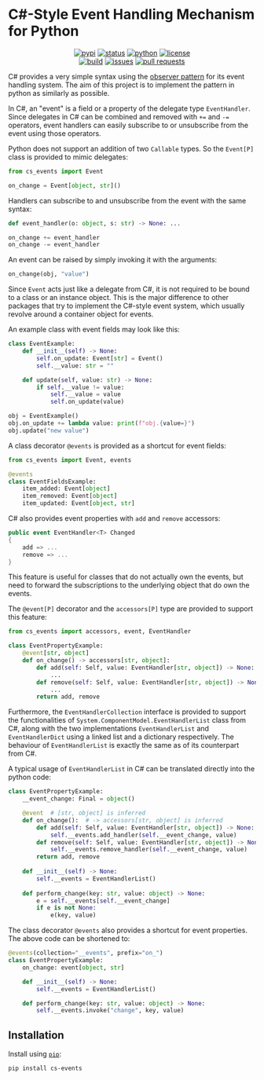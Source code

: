 # C#-Style Event Handling Mechanism for Python

<p align="center">
    <a href="https://pypi.org/project/cs-events/">
    <img alt="pypi"
    src="https://img.shields.io/pypi/v/cs-events" /></a>
    <a href="https://pypi.org/project/cs-events/">
    <img alt="status"
    src="https://img.shields.io/pypi/status/cs-events" /></a>
    <a href="https://www.python.org/downloads/">
    <img alt="python"
    src="https://img.shields.io/pypi/pyversions/cs-events" /></a>
    <a href="https://github.com/wise0704/python-cs-events/blob/master/LICENSE">
    <img alt="license"
    src="https://img.shields.io/pypi/l/cs-events" /></a>
    <br/>
    <a href="https://github.com/wise0704/python-cs-events/actions/workflows/python-package.yml">
    <img alt="build"
    src="https://img.shields.io/github/actions/workflow/status/wise0704/python-cs-events/python-package.yml" /></a>
    <a href="https://github.com/wise0704/python-cs-events/issues">
    <img alt="issues"
    src="https://img.shields.io/github/issues/wise0704/python-cs-events" /></a>
    <a href="https://github.com/wise0704/python-cs-events/pulls">
    <img alt="pull requests"
    src="https://img.shields.io/github/issues-pr-closed/wise0704/python-cs-events" /></a>
</p>

C# provides a very simple syntax using the [observer pattern](https://en.wikipedia.org/wiki/Observer_pattern) for its event handling system.
The aim of this project is to implement the pattern in python as similarly as possible.

In C#, an "event" is a field or a property of the delegate type `EventHandler`.
Since delegates in C# can be combined and removed with `+=` and `-=` operators,
event handlers can easily subscribe to or unsubscribe from the event using those operators.

Python does not support an addition of two `Callable` types.
So the `Event[P]` class is provided to mimic delegates:

```python
from cs_events import Event

on_change = Event[object, str]()
```

Handlers can subscribe to and unsubscribe from the event with the same syntax:

```python
def event_handler(o: object, s: str) -> None: ...

on_change += event_handler
on_change -= event_handler
```

An event can be raised by simply invoking it with the arguments:

```python
on_change(obj, "value")
```

Since `Event` acts just like a delegate from C#, it is not required to be bound to a class or an instance object.
This is the major difference to other packages that try to implement the C#-style event system, which usually revolve around a container object for events.

An example class with event fields may look like this:

```python
class EventExample:
    def __init__(self) -> None:
        self.on_update: Event[str] = Event()
        self.__value: str = ""

    def update(self, value: str) -> None:
        if self.__value != value:
            self.__value = value
            self.on_update(value)

obj = EventExample()
obj.on_update += lambda value: print(f"obj.{value=}")
obj.update("new value")
```

A class decorator `@events` is provided as a shortcut for event fields:

```python
from cs_events import Event, events

@events
class EventFieldsExample:
    item_added: Event[object]
    item_removed: Event[object]
    item_updated: Event[object, str]
```

C# also provides event properties with `add` and `remove` accessors:

```C#
public event EventHandler<T> Changed
{
    add => ...
    remove => ...
}
```

This feature is useful for classes that do not actually own the events, but need to forward the subscriptions to the underlying object that do own the events.

The `@event[P]` decorator and the `accessors[P]` type are provided to support this feature:

```python
from cs_events import accessors, event, EventHandler

class EventPropertyExample:
    @event[str, object]
    def on_change() -> accessors[str, object]:
        def add(self: Self, value: EventHandler[str, object]) -> None:
            ...
        def remove(self: Self, value: EventHandler[str, object]) -> None:
            ...
        return add, remove
```

Furthermore, the `EventHandlerCollection` interface is provided to support the functionalities of `System.ComponentModel.EventHandlerList` class from C#, along with the two implementations `EventHandlerList` and `EventHandlerDict` using a linked list and a dictionary respectively. The behaviour of `EventHandlerList` is exactly the same as of its counterpart from C#.

A typical usage of `EventHandlerList` in C# can be translated directly into the python code:

```python
class EventPropertyExample:
    __event_change: Final = object()

    @event  # [str, object] is inferred
    def on_change():  # -> accessors[str, object] is inferred
        def add(self: Self, value: EventHandler[str, object]) -> None:
            self.__events.add_handler(self.__event_change, value)
        def remove(self: Self, value: EventHandler[str, object]) -> None:
            self.__events.remove_handler(self.__event_change, value)
        return add, remove
    
    def __init__(self) -> None:
        self.__events = EventHandlerList()
    
    def perform_change(key: str, value: object) -> None:
        e = self.__events[self.__event_change]
        if e is not None:
            e(key, value)
```

The class decorator `@events` also provides a shortcut for event properties.
The above code can be shortened to:

```python
@events(collection="__events", prefix="on_")
class EventPropertyExample:
    on_change: event[object, str]

    def __init__(self) -> None:
        self.__events = EventHandlerList()

    def perform_change(key: str, value: object) -> None:
        self.__events.invoke("change", key, value)
```

## Installation

Install using [`pip`](https://pypi.org/project/pip/):

```console
pip install cs-events
```
